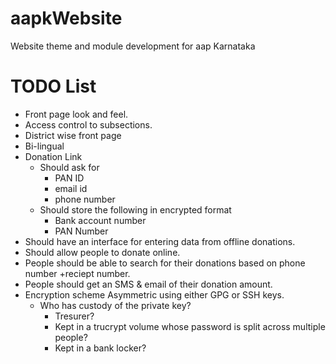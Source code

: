 aapkWebsite
===========

Website theme and module development for aap Karnataka

TODO List
===========
* Front page look and feel.
* Access control to subsections.
* District wise front page
* Bi-lingual
* Donation Link
  * Should ask for 
    * PAN ID
    * email id
    * phone number
  * Should store the following in encrypted format
    * Bank account number
    * PAN Number
 * Should have an interface for entering data from offline donations.
 * Should allow people to donate online.
 * People should be able to search for their donations based on phone number +reciept number.
 * People should get an SMS & email of their donation amount.
 * Encryption scheme Asymmetric using either GPG or SSH keys. 
   * Who has custody of the private key?
     * Tresurer?
     * Kept in a trucrypt volume whose password is split across multiple people?
     * Kept in a bank locker?
 
